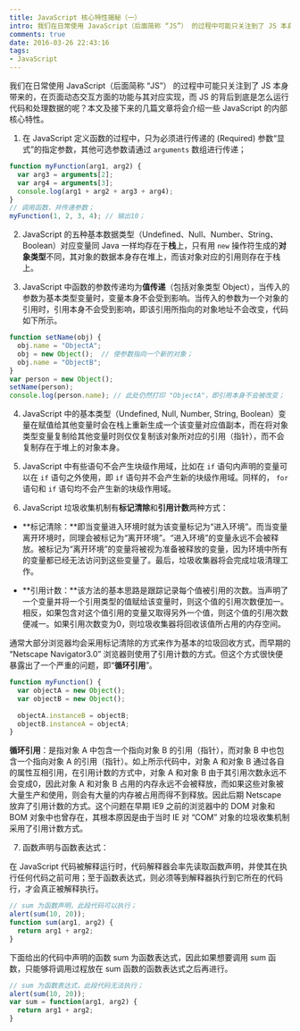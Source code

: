 ```yaml
---
title: JavaScript 核心特性揭秘（一）
intro: 我们在日常使用 JavaScript（后面简称 “JS”） 的过程中可能只关注到了 JS 本身带来的，在页面动态交互方面的功能与其对应实现，而 JS 的背后到底是怎么运行代码和处理数据的呢？本文及接下来的几篇文章将会介绍一些 JavaScript 的内部核心特性。
comments: true
date: 2016-03-26 22:43:16
tags:
- JavaScript
---
```


我们在日常使用 JavaScript（后面简称 “JS”） 的过程中可能只关注到了 JS 本身带来的，在页面动态交互方面的功能与其对应实现，而 JS 的背后到底是怎么运行代码和处理数据的呢？本文及接下来的几篇文章将会介绍一些 JavaScript 的内部核心特性。

1. 在 JavaScript 定义函数的过程中，只为必须进行传递的 (Required) 参数“显式”的指定参数，其他可选参数请通过 `arguments` 数组进行传递；

```javascript
function myFunction(arg1, arg2) {
  var arg3 = arguments[2];
  var arg4 = arguments[3];
  console.log(arg1 + arg2 + arg3 + arg4);
}
// 调用函数，并传递参数；
myFunction(1, 2, 3, 4); // 输出10；
```

2. JavaScript 的五种基本数据类型（Undefined、Null、Number、String、Boolean）对应变量同 Java 一样均存在于**栈**上，只有用 `new` 操作符生成的**对象类型**不同，其对象的数据本身存在堆上，而该对象对应的引用则存在于栈上。

3. JavaScript 中函数的参数传递均为**值传递**（包括对象类型 Object），当传入的参数为基本类型变量时，变量本身不会受到影响。当传入的参数为一个对象的引用时，引用本身不会受到影响，即该引用所指向的对象地址不会改变，代码如下所示。

```javascript
function setName(obj) {
  obj.name = "ObjectA";
  obj = new Object();  // 使参数指向一个新的对象；
  obj.name = "ObjectB";
}
var person = new Object();
setName(person);
console.log(person.name); // 此处仍然打印 "ObjectA"，即引用本身不会被改变；
```


4. JavaScript 中的基本类型（Undefined, Null, Number, String, Boolean）变量在赋值给其他变量时会在栈上重新生成一个该变量对应值副本，而在将对象类型变量复制给其他变量时则仅仅复制该对象所对应的引用（指针），而不会复制存在于堆上的对象本身。

5. JavaScript 中有些语句不会产生块级作用域，比如在 `if` 语句内声明的变量可以在 `if` 语句之外使用，即 `if` 语句并不会产生新的块级作用域。同样的， `for` 语句和 `if` 语句均不会产生新的块级作用域。

6. JavaScript 垃圾收集机制有**标记清除**和**引用计数**两种方式：

* **标记清除：**即当变量进入环境时就为该变量标记为“进入环境”。而当变量离开环境时，同理会被标记为“离开环境”。“进入环境”的变量永远不会被释放。被标记为“离开环境”的变量将被视为准备被释放的变量，因为环境中所有的变量都已经无法访问到这些变量了。最后，垃圾收集器将会完成垃圾清理工作。

* **引用计数：**该方法的基本思路是跟踪记录每个值被引用的次数。当声明了一个变量并将一个引用类型的值赋给该变量时，则这个值的引用次数便加一。相反，如果包含对这个值引用的变量又取得另外一个值，则这个值的引用次数便减一。如果引用次数变为0，则垃圾收集器将回收该值所占用的内存空间。

通常大部分浏览器均会采用标记清除的方式来作为基本的垃圾回收方式，而早期的 “Netscape Navigator3.0” 浏览器则使用了引用计数的方式。但这个方式很快便暴露出了一个严重的问题，即“**循环引用**”。

```javascript
function myFunction() {
  var objectA = new Object();
  var objectB = new Object();
 
  objectA.instanceB = objectB;
  objectB.instanceA = objectA;
}
```

**循环引用**：是指对象 A 中包含一个指向对象 B 的引用（指针），而对象 B 中也包含一个指向对象 A 的引用（指针）。如上所示代码中，对象 A 和对象 B 通过各自的属性互相引用，在引用计数的方式中，对象 A 和对象 B 由于其引用次数永远不会变成0，因此对象 A 和对象 B 占用的内存永远不会被释放，而如果这些对象被大量生产和使用，则会有大量的内存被占用而得不到释放。因此后期 Netscape 放弃了引用计数的方式。这个问题在早期 IE9 之前的浏览器中的 DOM 对象和 BOM 对象中也曾存在，其根本原因是由于当时 IE 对 “COM” 对象的垃圾收集机制采用了引用计数方式。

7. 函数声明与函数表达式：

在 JavaScript 代码被解释运行时，代码解释器会率先读取函数声明，并使其在执行任何代码之前可用；至于函数表达式，则必须等到解释器执行到它所在的代码行，才会真正被解释执行。

```javascript
// sum 为函数声明，此段代码可以执行；
alert(sum(10, 20));
function sum(arg1, arg2) {
  return arg1 + arg2;
}
```

下面给出的代码中声明的函数 sum 为函数表达式，因此如果想要调用 sum 函数，只能够将调用过程放在 sum 函数的函数表达式之后再进行。

```javascript
// sum 为函数表达式，此段代码无法执行；
alert(sum(10, 20));
var sum = function(arg1, arg2) {
  return arg1 + arg2;
}
```
